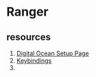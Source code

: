 # Ranger

## resources

1. [Digital Ocean Setup Page](https://www.digitalocean.com/community/tutorials/installing-and-using-ranger-a-terminal-file-manager-on-a-ubuntu-vps)
2. [Keybindings](http://dquinton.github.io/debian-install/files/ranger-keybinds_quinton.pdf)
3. 